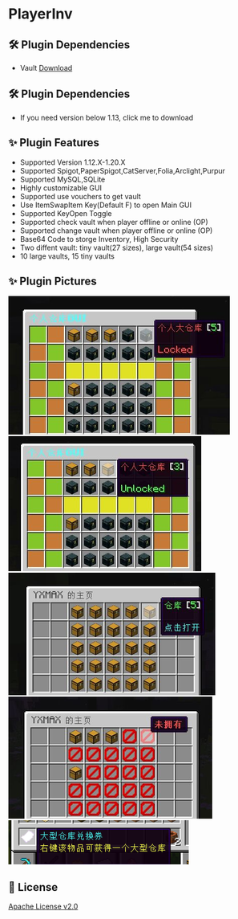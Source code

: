 # PlayerInv
## 🛠 Plugin Dependencies
+ Vault [Download](https://www.spigotmc.org/resources/vault.34315/)

## 🛠 Plugin Dependencies
* If you need version below 1.13, click me to download

## ✨ Plugin Features

* Supported Version 1.12.X-1.20.X
* Supported Spigot,PaperSpigot,CatServer,Folia,Arclight,Purpur
* Supported MySQL,SQLite
* Highly customizable GUI
* Supported use vouchers to get vault
* Use ItemSwapItem Key(Default F) to open Main GUI
* Supported KeyOpen Toggle
* Supported check vault when player offline or online (OP)
* Supported change vault when player offline or online (OP)
* Base64 Code to storge Inventory, High Security
* Two diffent vault: tiny vault(27 sizes), large vault(54 sizes)
* 10 large vaults, 15 tiny vaults

## ✨ Plugin Pictures
![MainGUI1](img/MainGUI1.jpg)
![MainGUI2](img/MainGUI2.jpg)
![CheckGUIOffline](img/CheckGUIOffline.jpg)
![CheckGUIOnline](img/CheckGUIOnline.jpg)
![Vouchers](img/Vouchers.png)

## 📃 License
[Apache License v2.0](https://www.apache.org/licenses/LICENSE-2.0.html)
